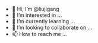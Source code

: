 - 👋 Hi, I’m @liujigang
- 👀 I’m interested in ...
- 🌱 I’m currently learning ...
- 💞️ I’m looking to collaborate on ...
- 📫 How to reach me ...

<!---
liujigang/liujigang is a ✨ special ✨ repository because its `README.md` (this file) appears on your GitHub profile.
You can click the Preview link to take a look at your changes.
--->
